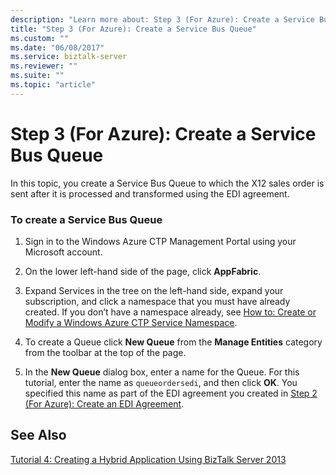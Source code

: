 ```yaml
---
description: "Learn more about: Step 3 (For Azure): Create a Service Bus Queue"
title: "Step 3 (For Azure): Create a Service Bus Queue"
ms.custom: ""
ms.date: "06/08/2017"
ms.service: biztalk-server
ms.reviewer: ""
ms.suite: ""
ms.topic: "article"
---
```

# Step 3 (For Azure): Create a Service Bus Queue
In this topic, you create a Service Bus Queue to which the X12 sales order is sent after it is processed and transformed using the EDI agreement.

### To create a Service Bus Queue

1.  Sign in to the Windows Azure CTP Management Portal using your Microsoft account.

2.  On the lower left-hand side of the page, click **AppFabric**.

3.  Expand Services in the tree on the left-hand side, expand your subscription, and click a namespace that you must have already created. If you don’t have a namespace already, see [How to: Create or Modify a Windows Azure CTP Service Namespace](https://msdn.microsoft.com/library/windowsazure/hh697699.aspx).

4.  To create a Queue click **New Queue** from the **Manage Entities** category from the toolbar at the top of the page.

5.  In the **New Queue** dialog box, enter a name for the Queue. For this tutorial, enter the name as `queueordersedi`, and then click **OK**. You specified this name as part of the EDI agreement you created in [Step 2 (For Azure): Create an EDI Agreement](../core/step-2-for-azure-create-an-edi-agreement.md).

## See Also
 [Tutorial 4: Creating a Hybrid Application Using BizTalk Server 2013](../core/tutorial-4-creating-a-hybrid-application-using-biztalk-server-2013.md)

